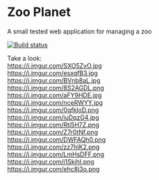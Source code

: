 # Zoo Planet

A small tested web application for managing a zoo

[![Build status](https://ci.appveyor.com/api/projects/status/wboxgjah5upkgsrf?svg=true)](https://ci.appveyor.com/project/thelad43/zoo-planet)

Take a look:<br/>
https://i.imgur.com/SXO5ZvO.jpg<br/>
https://i.imgur.com/esxqfB3.jpg<br/>
https://i.imgur.com/BVnb8aL.jpg<br/>
https://i.imgur.com/8S2AGDL.png<br/>
https://i.imgur.com/aFY9HDE.jpg<br/>
https://i.imgur.com/nceRWYY.jpg<br/>
https://i.imgur.com/0qfkloD.png<br/>
https://i.imgur.com/iuDqzG4.jpg<br/>
https://i.imgur.com/Rti5H7Z.png<br/>
https://i.imgur.com/Z7r0tNf.png<br/>
https://i.imgur.com/DWFAQh0.png<br/>
https://i.imgur.com/zz7hIK2.png<br/>
https://i.imgur.com/LmHsDFF.png<br/>
https://i.imgur.com/i1SkjhI.png<br/>
https://i.imgur.com/ehc8j3o.png<br/>
